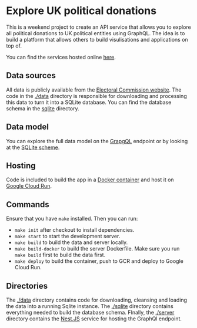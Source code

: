 # Explore UK political donations

This is a weekend project to create an API service that allows you to explore all political donations to UK political entities using GraphQL. The idea is to build a platform that allows others to build visulisations and applications on top of.

You can find the services hosted online [here](https://donations-ndqqeqfjhq-nw.a.run.app/).

## Data sources

All data is publicly available from the [Electoral Commission website](http://search.electoralcommission.org.uk/). The code in the [./data](./data) directory is responsible for downloading and processing this data to turn it into a SQLite database. You can find the database schema in the [sqlite](./sqlite) directory.

## Data model

You can explore the full data model on the [GrapgQL](todo) endpoint or by looking at the [SQLite scheme](./sqlite/schema.sql).

## Hosting

Code is included to build the app in a [Docker container](./Dockerfile) and host it on [Google Cloud Run](https://cloud.google.com/run/docs/how-to).

## Commands

Ensure that you have `make` installed. Then you can run:

- `make init` after checkout to install dependencies.
- `make start` to start the development server.
- `make build` to build the data and server locally.
- `make build-docker` to build the server Dockerfile. Make sure you run `make build` first to build the data first.
- `make deploy` to build the container, push to GCR and deploy to Google Cloud Run.

## Directories

The [./data](./data) directory contains code for downloading, cleansing and loading the data into a running Sqlite instance. The [./sqlite](./sqlite) directory contains everything needed to build the database schema. FInally, the [./server](./server) directory contains the [Nest.JS](https://docs.nestjs.com/) service for hosting the GraphQl endpoint.


